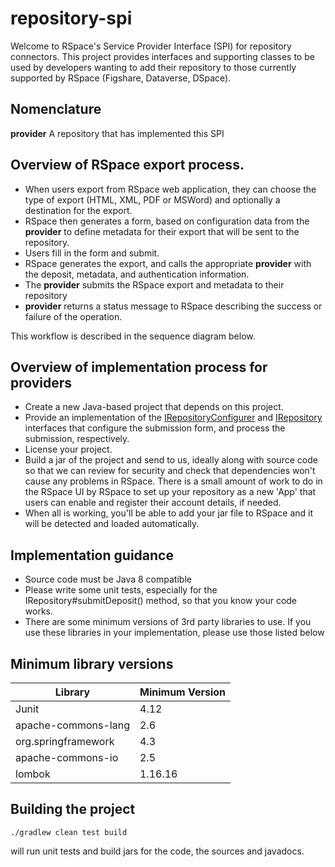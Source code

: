 # repository-spi

Welcome to RSpace's Service Provider Interface (SPI) for repository connectors. This project
provides interfaces and supporting classes to be used by developers wanting to add their repository
to those currently supported by RSpace (Figshare, Dataverse, DSpace).

## Nomenclature

**provider** A repository that has implemented this SPI

## Overview of RSpace export process. 

* When users export from RSpace web application, they can choose the type of export (HTML, XML, PDF or MSWord) and optionally 
a destination for the export. 
* RSpace then generates a form, based on configuration data from the **provider** to define metadata for their export
 that will be sent to the repository. 
* Users fill in the form and submit.
* RSpace generates the export, and calls the appropriate **provider** with the deposit, metadata, and authentication
  information.
* The **provider** submits the RSpace export and metadata to their repository
* **provider** returns a status message to RSpace describing the success or failure of the operation.

This workflow is described in the sequence diagram below.

## Overview of implementation process for providers

* Create a new Java-based project that depends on this project.
* Provide an implementation of the [IRepositoryConfigurer](/src/main/java/com/researchspace/repository/spi/IRepositoryConfigurer.java)
 and [IRepository](/src/main/java/com/researchspace/repository/spi/IRepository.java) interfaces that configure the submission form,
 and process the submission, respectively.
* License your project.
* Build  a jar of the project and send to us, ideally along with source code so that we can review for security and 
   check that dependencies won't cause any problems in RSpace. There is a small amount of work to do in the RSpace UI by RSpace to set
   up your repository as a new 'App' that users can enable and register their account details, if needed.
* When all is working, you'll be able to add your jar file to RSpace and it will be detected and loaded automatically.

## Implementation guidance 

* Source code must be Java 8 compatible
* Please write some unit tests, especially for the IRepository#submitDeposit() method, so that you know your 
   code works.
* There are some minimum versions of 3rd party libraries to use. If you use these libraries in your implementation,
  please use those listed below
  
  
## Minimum library versions

| Library | Minimum Version |
| -------- | -------- |
| Junit | 4.12 |
| apache-commons-lang | 2.6 |
| org.springframework | 4.3 |
| apache-commons-io | 2.5|
| lombok | 1.16.16 |

## Building the project

    ./gradlew clean test build
    
 will run unit tests and build jars for the code, the sources and javadocs.
    
